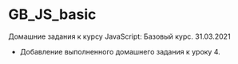 # GB_JS_basic
Домашние задания к курсу JavaScript: Базовый курс.
31.03.2021
+ Добавление выполненного домашнего задания к уроку 4.